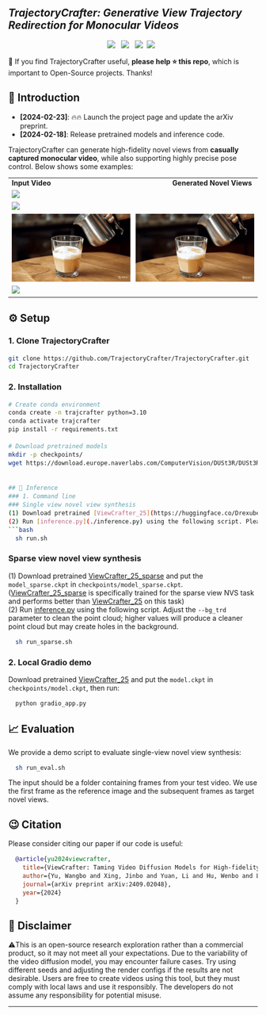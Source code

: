 ## ___***TrajectoryCrafter: Generative View Trajectory Redirection for Monocular Videos***___
<div align="center">

 <a href='https://arxiv.org/abs/2409.02048'><img src='https://img.shields.io/badge/arXiv-2409.02048-b31b1b.svg'></a> &nbsp;
 <a href='https://drexubery.github.io/ViewCrafter/'><img src='https://img.shields.io/badge/Project-Page-Green'></a> &nbsp;
 <a href='https://www.youtube.com/watch?v=WGIEmu9eXmU'><img src='https://img.shields.io/badge/Youtube-Video-b31b1b.svg'></a>&nbsp;
 <a href='https://huggingface.co/spaces/Doubiiu/ViewCrafter'><img src='https://img.shields.io/badge/%F0%9F%A4%97%20Hugging%20Face-Demo-blue'></a> &nbsp;


</div>

🤗 If you find TrajectoryCrafter useful, **please help ⭐ this repo**, which is important to Open-Source projects. Thanks!

## 🔆 Introduction

- __[2024-02-23]__: 🔥🔥 Launch the project page and update the arXiv preprint.
- __[2024-02-18]__: Release pretrained models and inference code.

TrajectoryCrafter can generate high-fidelity novel views from <strong>casually captured monocular video</strong>, while also supporting highly precise pose control. Below shows some examples:

<table class="center">
    <tr style="font-weight: bolder;">
        <td>Input Video &emsp;&emsp;&emsp;&emsp;&emsp;&emsp;&emsp;&emsp;&emsp;&emsp;&emsp;&emsp;&emsp;&emsp;&emsp;&emsp;&emsp; Generated Novel Views</td>
    </tr>
  <td>
    <img src=assets/a1.gif style="width: 100%; height: auto;">
  </td>
  </tr>
  <tr>
  <td>
    <img src=assets/a3.gif style="width: 100%; height: auto;">
  </td>
  </tr> 
  <tr>
  <td>
    <img src=assets/a2.gif style="width: 100%; height: auto;">
  </td>
  </tr>
    <tr>
  <td>
    <img src=assets/a4.gif style="width: 100%; height: auto;">
  </td>
  </tr>
</table>


## ⚙️ Setup

### 1. Clone TrajectoryCrafter
```bash
git clone https://github.com/TrajectoryCrafter/TrajectoryCrafter.git
cd TrajectoryCrafter
```
### 2. Installation

```bash
# Create conda environment
conda create -n trajcrafter python=3.10
conda activate trajcrafter
pip install -r requirements.txt

# Download pretrained models
mkdir -p checkpoints/
wget https://download.europe.naverlabs.com/ComputerVision/DUSt3R/DUSt3R_ViTLarge_BaseDecoder_512_dpt.pth -P checkpoints/


## 💫 Inference 
### 1. Command line
### Single view novel view synthesis
(1) Download pretrained [ViewCrafter_25](https://huggingface.co/Drexubery/ViewCrafter_25/blob/main/model.ckpt) and put the `model.ckpt` in `checkpoints/model.ckpt`. \
(2) Run [inference.py](./inference.py) using the following script. Please refer to the [configuration document](docs/config_help.md) and [render document](docs/render_help.md) to set up inference parameters and camera trajectory. 
```bash
  sh run.sh
```
### Sparse view novel view synthesis
(1) Download pretrained [ViewCrafter_25_sparse](https://huggingface.co/Drexubery/ViewCrafter_25_sparse/blob/main/model_sparse.ckpt) and put the `model_sparse.ckpt` in `checkpoints/model_sparse.ckpt`. ([ViewCrafter_25_sparse](https://huggingface.co/Drexubery/ViewCrafter_25_sparse/blob/main/model_sparse.ckpt) is specifically trained for the sparse view NVS task and performs better than [ViewCrafter_25](https://huggingface.co/Drexubery/ViewCrafter_25/blob/main/model.ckpt) on this task) \
(2) Run [inference.py](./inference.py) using the following script. Adjust the `--bg_trd` parameter to clean the point cloud; higher values will produce a cleaner point cloud but may create holes in the background.
```bash
  sh run_sparse.sh
```
### 2. Local Gradio demo

Download pretrained [ViewCrafter_25](https://huggingface.co/Drexubery/ViewCrafter_25/blob/main/model.ckpt) and put the `model.ckpt` in `checkpoints/model.ckpt`, then run:
```bash
  python gradio_app.py 
```

## 📈 Evaluation

We provide a demo script to evaluate single-view novel view synthesis:
```bash
  sh run_eval.sh
```
The input should be a folder containing frames from your test video. We use the first frame as the reference image and the subsequent frames as target novel views.

## 😉 Citation
Please consider citing our paper if our code is useful:
```bib
  @article{yu2024viewcrafter,
    title={ViewCrafter: Taming Video Diffusion Models for High-fidelity Novel View Synthesis},
    author={Yu, Wangbo and Xing, Jinbo and Yuan, Li and Hu, Wenbo and Li, Xiaoyu and Huang, Zhipeng and Gao, Xiangjun and Wong, Tien-Tsin and Shan, Ying and Tian, Yonghong},
    journal={arXiv preprint arXiv:2409.02048},
    year={2024}
  }
```

<a name="disc"></a>
## 📢 Disclaimer
⚠️This is an open-source research exploration rather than a commercial product, so it may not meet all your expectations. Due to the variability of the video diffusion model, you may encounter failure cases. Try using different seeds and adjusting the render configs if the results are not desirable.
Users are free to create videos using this tool, but they must comply with local laws and use it responsibly. The developers do not assume any responsibility for potential misuse.
****

